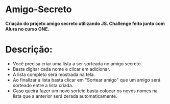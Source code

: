 # Amigo-Secreto

**Criação do projeto amigo secreto utilizando JS. Challenge feito junto com Alura no curso ONE.**

# Descrição:

- Você precisa criar uma lista a ser sorteada no amigo secreto.
- Basta digitar cada nome e clicar em adicionar.
- A lista completo será mostrada na tela. 
- Ao finalizar a lista basta clicar em "Sortear amigo" que um amigo será sorteado entre a lista criada.
- Caso queira fazer um novo sorteio basta colocar os novos nomes na lista que a anterior será zerada automaticamente.
